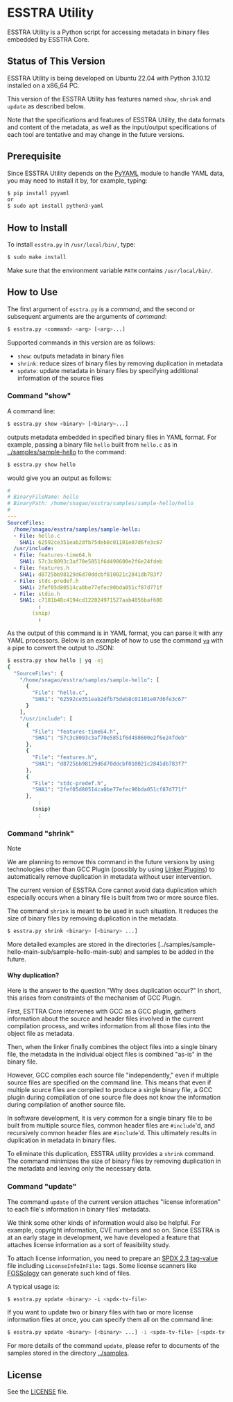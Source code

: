 # ESSTRA Utility

ESSTRA Utility is a Python script for accessing metadata
in binary files embedded by ESSTRA Core.

## Status of This Version

ESSTRA Utility is being developed on Ubuntu 22.04 with Python 3.10.12
installed on a x86\_64 PC.

This version of the ESSTRA Utility has features named `show`, `shrink` and
`update` as described below.

Note that the specifications and features of ESSTRA Utility, the data formats
and content of the metadata, as well as the input/output specifications of each
tool are tentative and may change in the future versions.

## Prerequisite

Since ESSTRA Utility depends on the [PyYAML](https://pyyaml.org/)
module to handle YAML data, you may need to install it by, for example, typing:

```sh
$ pip install pyyaml
or
$ sudo apt install python3-yaml
```

## How to Install

To install `esstra.py` in `/usr/local/bin/`, type:

```sh
$ sudo make install
```

Make sure that the environment variable `PATH` contains `/usr/local/bin/`.

## How to Use

The first argument of `esstra.py` is a *command*, and the second or subsequent
arguments are the arguments of *command*:

```sh
$ esstra.py <command> <arg> [<arg>...]
```

Supported commands in this version are as follows:

* `show`: outputs metadata in binary files
* `shrink`: reduce sizes of binary files by removing duplication in metadata
* `update`: update metadata in binary files by specifying additional information of the source files

### Command "show"

A command line:

```sh
$ esstra.py show <binary> [<binary>...]
```

outputs metadata embedded in specified binary files in YAML format.
For example, passing a binary file `hello` built from `hello.c` as in
[../samples/sample-hello](../samples/sample-hello) to the command:

```sh
$ esstra.py show hello
```

would give you an output as follows:

```yaml
#
# BinaryFileName: hello
# BinaryPath: /home/snagao/esstra/samples/sample-hello/hello
#
---
SourceFiles:
  /home/snagao/esstra/samples/sample-hello:
  - File: hello.c
    SHA1: 62592ce351eab2dfb75deb8c01101e07d6fe3c67
  /usr/include:
  - File: features-time64.h
    SHA1: 57c3c8093c3af70e5851f6d498600e2f6e24fdeb
  - File: features.h
    SHA1: d8725bb98129d6d70ddcbf010021c2841db783f7
  - File: stdc-predef.h
    SHA1: 2fef05d80514ca0be77efec90bda051cf87d771f
  - File: stdio.h
    SHA1: c7181b48c4194cd122024971527aab4056baf600
          :
        (snip)
          :
```

As the output of this command is in YAML format, you can parse it with any YAML
processors.
Below is an example of how to use the command
[`yq`](https://mikefarah.gitbook.io/yq) with a pipe to convert the output to JSON:

```sh
$ esstra.py show hello | yq -oj
{
  "SourceFiles": {
    "/home/snagao/esstra/samples/sample-hello": [
      {
        "File": "hello.c",
        "SHA1": "62592ce351eab2dfb75deb8c01101e07d6fe3c67"
      }
    ],
    "/usr/include": [
      {
        "File": "features-time64.h",
        "SHA1": "57c3c8093c3af70e5851f6d498600e2f6e24fdeb"
      },
      {
        "File": "features.h",
        "SHA1": "d8725bb98129d6d70ddcbf010021c2841db783f7"
      },
      {
        "File": "stdc-predef.h",
        "SHA1": "2fef05d80514ca0be77efec90bda051cf87d771f"
      },
          :
        (snip)
          :
```

### Command "shrink"

> [!NOTE]
> We are planning to remove this command in the future versions by using
> technologies other than GCC Plugin (possibly by using
> [Linker Plugins](https://sourceware.org/binutils/docs/ld/Plugins.html)) to automatically remove
> duplication in metadata  without user intervention.

The current version of ESSTRA Core cannot avoid data duplication which
especially occurs when a binary file is built from two or more source files.

The command `shrink` is meant to be used in such situation. It reduces the size
of binary files by removing duplication in the metadata.

```sh
$ esstra.py shrink <binary> [<binary> ...]
```

More detailed examples are stored in the directories
[../samples/sample-hello-main-sub/sample-hello-main-sub) and samples to be
added in the future.

#### Why duplication?

Here is the answer to the question "Why does duplication occur?"
In short, this arises from constraints of the mechanism of GCC Plugin.

First, ESTTRA Core intervenes with GCC as a GCC plugin, gathers information about the source
and header files involved in the current compilation process, and writes information from all
those files into the object file as metadata.

Then, when the linker finally combines the object files into a single binary file, the metadata
in the individual object files is combined "as-is" in the binary file.

However, GCC compiles each source file "independently," even if multiple source files are
specified on the command line. This means that even if multiple source files are compiled to
produce a single binary file, a GCC plugin during compilation of one source file does not know
the information during compilation of another source file.

In software development, it is very common for a single binary file to be built from multiple
source files, common header files are `#include`'d, and recursively common header files are
`#include`'d. This ultimately results in duplication in metadata in binary files.

To eliminate this duplication, ESSTRA utility provides a `shrink` command. The command
minimizes the size of binary files by removing duplication in the metadata and leaving only the
necessary data.

### Command "update"

The command `update` of the current version attaches "license information" to
each file's information in binary files' metadata.

We think some other kinds of information would also be helpful.
For example, copyright information, CVE numbers and so on.
Since ESSTRA is at an early stage in development, we have developed a feature
that attaches license information as a sort of feasibility study.

To attach license information, you need to prepare an
[SPDX 2.3 tag-value](https://spdx.github.io/spdx-spec/v2.3/) file
including `LicenseInfoInFile:` tags.
Some license scanners like [FOSSology](https://fossology.github.io/) can
generate such kind of files.

A typical usage is:

```sh
$ esstra.py update <binary> -i <spdx-tv-file>
```

If you want to update two or binary files with two or more license information
files at once, you can specify them all on the command line:

```sh
$ esstra.py update <binary> [<binary> ...] -i <spdx-tv-file> [<spdx-tv-file> ..]
```

For more details of the command `update`, please refer to documents of the
samples stored in the directory [../samples](../samples/).



## License

See the [LICENSE](../LICENSE) file.
